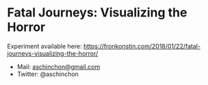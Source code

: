 Fatal Journeys: Visualizing the Horror
============================================
  
Experiment available here:
https://fronkonstin.com/2018/01/22/fatal-journeys-visualizing-the-horror/ 


* Mail:    aschinchon@gmail.com
* Twitter: @aschinchon

